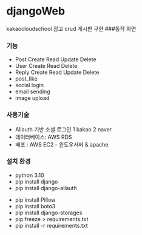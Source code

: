 # djangoWeb 
kakaocloudschool
장고 crud 게시판 구현
###동작 화면

### 기능
* Post Create Read Update Delete
* User Create Read        Delete
* Reply Create Read Update Delete 
* post_like
* social login
* email sending
* image upload

### 사용기술

* Allauth 기반 소셜 로그인 1 kakao 2 naver
* 데이터베이스: AWS RDS
* 배포 : AWS EC2 - 윈도우서버 & apache
### 설치 환경
* python 3.10
* pip install django
* pip install django-allauth
- pip install Pillow
- pip install boto3
- pip install django-storages
- pip freeze > requirements.txt
- pip install -r requirements.txt
